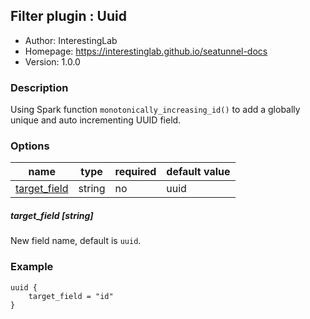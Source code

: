 ## Filter plugin : Uuid

* Author: InterestingLab
* Homepage: https://interestinglab.github.io/seatunnel-docs
* Version: 1.0.0

### Description

Using Spark function `monotonically_increasing_id()` to add a globally unique and auto incrementing UUID field.


### Options

| name | type | required | default value |
| --- | --- | --- | --- |
| [target_field](#target_field-string) | string | no | uuid |

##### target_field [string]

New field name, default is `uuid`.

### Example

```
uuid {
    target_field = "id"
}
```
